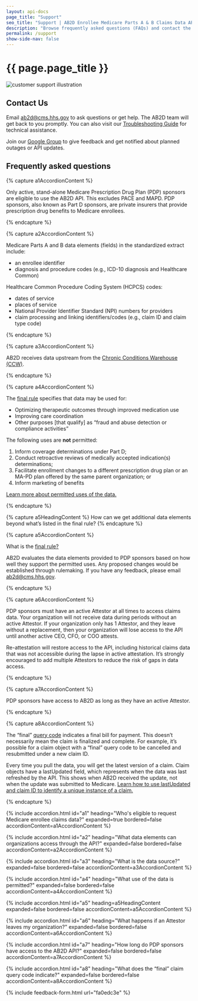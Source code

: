 ```yaml
---
layout: api-docs
page_title: "Support"
seo_title: "Support | AB2D Enrollee Medicare Parts A & B Claims Data API"
description: "Browse frequently asked questions (FAQs) and contact the AB2D team for troubleshooting help."
permalink: /support
show-side-nav: false
---
```


# {{ page.page_title }}

<div class="grid-row grid-gap-4 desktop:grid-gap-6 padding-y-4 flex-align-center">
  <div class="tablet:grid-col tablet:order-2">
    <img src="{{ '/assets/img/experts.svg' | relative_url }}" alt="customer support illustration" />
  </div>
  <div class="tablet:grid-col tablet:order-1 padding-top-2">
    <h2>Contact Us</h2>
    <p>
      Email <a href="mailto:ab2d@cms.hhs.gov">ab2d@cms.hhs.gov</a> to ask questions or get help. The AB2D team will get back to you promptly. You can also visit our <a href="{{ '/troubleshooting-guide' | relative_url }}">Troubleshooting Guide</a> for technical assistance.
    </p>
    <p>
      Join our <a href="https://groups.google.com/u/0/g/cms-ab2d-api" target="_blank" rel="noopener">Google Group</a> to give feedback and get notified about planned outages or API updates.
    </p>
  </div>
</div>

## Frequently asked questions

<div class="padding-top-4"></div>

{% capture a1AccordionContent %}
<p>
Only active, stand-alone Medicare Prescription Drug Plan (PDP) sponsors are eligible to use the AB2D API. This excludes PACE and MAPD. PDP sponsors, also known as Part D sponsors, are private insurers that provide prescription drug benefits to Medicare enrollees.
</p>
{% endcapture %}

{% capture a2AccordionContent %}
<p>
    Medicare Parts A and B data elements (fields) in the standardized extract include:
</p>
<ul>
    <li>an enrollee identifier</li>
    <li>diagnosis and procedure codes (e.g., ICD-10 diagnosis and Healthcare Common)</li>
</ul>
<p>
    Healthcare Common Procedure Coding System (HCPCS) codes:
</p>
<ul>
    <li>dates of service</li>
    <li>places of service</li>
    <li>National Provider Identifier Standard (NPI) numbers for providers</li>
    <li>claim processing and linking identifiers/codes (e.g., claim ID and claim type code)</li>
</ul>
{% endcapture %}

{% capture a3AccordionContent %}
  <p>
    AB2D receives data upstream from the <a href="https://www2.ccwdata.org/web/guest/home/" target="_blank" rel="noopener">Chronic Conditions Warehouse (CCW)</a>.
  </p>
{% endcapture %}

{% capture a4AccordionContent %}
<p>
    The <a href="https://www.federalregister.gov/documents/2019/04/16/2019-06822/medicare-and-medicaid-programs-policy-and-technical-changes-to-the-medicare-advantage-medicare#page-15745" target="_blank" rel="noopener">final rule</a> specifies that data may be used for:
</p>
<ul>
  <li>Optimizing therapeutic outcomes through improved medication use</li>
  <li>Improving care coordination</li>
  <li>Other purposes [that qualify] as “fraud and abuse detection or compliance activities”</li>
</ul>
<p>
    The following uses are <strong>not</strong> permitted:
</p>
<ol>
    <li>Inform coverage determinations under Part D;</li>
    <li>Conduct retroactive reviews of medically accepted indication(s) determinations;</li>
    <li>Facilitate enrollment changes to a different prescription drug plan or an MA-PD plan offered by the same parent organization; or</li>
    <li>Inform marketing of benefits</li>
</ol>
<p>
<a href="{{ '/about' | relative_url }}">Learn more about permitted uses of the data.</a>
</p>
{% endcapture %}

{% capture a5HeadingContent %}
How can we get additional data elements beyond what’s listed in the final rule?
{% endcapture %}

{% capture a5AccordionContent %}
<p>What is the <a href="https://www.federalregister.gov/documents/2019/04/16/2019-06822/medicare-and-medicaid-programs-policy-and-technical-changes-to-the-medicare-advantage-medicare#page-15745" target="_blank" rel="noopener">final rule?</a></p>

<p>
    AB2D evaluates the data elements provided to PDP sponsors based on how well they support the permitted uses. Any proposed changes would be established through rulemaking. If you have any feedback, please email <a href="mailto:ab2d@cms.hhs.gov">ab2d@cms.hhs.gov</a>.
</p>
{% endcapture %}

{% capture a6AccordionContent %}
<p>
    PDP sponsors must have an active Attestor at all times to access claims data. Your organization will not receive data during periods without an active Attestor. If your organization only has 1 Attestor, and they leave without a replacement, then your organization will lose access to the API until another active CEO, CFO, or COO attests.
</p>
<p>
    Re-attestation will restore access to the API, including historical claims data that was not accessible during the lapse in active attestation. It’s strongly encouraged to add multiple Attestors to reduce the risk of gaps in data access.
</p>
{% endcapture %}

{% capture a7AccordionContent %}
<p>
  PDP sponsors have access to AB2D as long as they have an active Attestor.
</p>
{% endcapture %}

{% capture a8AccordionContent %}
<p>
 The “final” <a href="https://bluebutton.cms.gov/assets/ig/ValueSet-claim-query-cd.html" target="_blank" rel="noopener">query code</a> indicates a final bill for payment. This doesn’t necessarily mean the claim is finalized and complete. For example, it’s possible for a claim object with a “final” query code to be cancelled and resubmitted under a new claim ID.
 </p>
 <p>
Every time you pull the data, you will get the latest version of a claim. Claim objects have a lastUpdated field, which represents when the data was last refreshed by the API. This shows when AB2D received the update, not when the update was submitted to Medicare. <a href="{{ '/claims-data-details' | relative_url }}#identifying-claims-and-claim-versions-2">Learn how to use lastUpdated and claim ID to identify a unique instance of a claim.</a>
</p>
{% endcapture %}

{% include accordion.html id="a1" heading="Who's eligible to request Medicare enrollee claims data?" expanded=true bordered=false accordionContent=a1AccordionContent %}

{% include accordion.html id="a2" heading="What data elements can organizations access through the API?" expanded=false bordered=false accordionContent=a2AccordionContent %}

{% include accordion.html id="a3" heading="What is the data source?" expanded=false bordered=false accordionContent=a3AccordionContent %}

{% include accordion.html id="a4" heading="What use of the data is permitted?" expanded=false bordered=false accordionContent=a4AccordionContent %}

{% include accordion.html id="a5" heading=a5HeadingContent expanded=false bordered=false accordionContent=a5AccordionContent %}

{% include accordion.html id="a6" heading="What happens if an Attestor leaves my organization?" expanded=false bordered=false accordionContent=a6AccordionContent %}

{% include accordion.html id="a7" heading="How long do PDP sponsors have access to the AB2D API?" expanded=false bordered=false accordionContent=a7AccordionContent %}

{% include accordion.html id="a8" heading="What does the “final” claim query code indicate?" expanded=false bordered=false accordionContent=a8AccordionContent %}

{% include feedback-form.html url="fa0edc3e" %}
